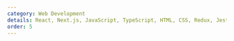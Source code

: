 ```yaml
---
category: Web Development
details: React, Next.js, JavaScript, TypeScript, HTML, CSS, Redux, Jest, Cypress, Mongoose, Tailwind, Bootstrap, Material-UI, Ant Design
order: 5
---
```

